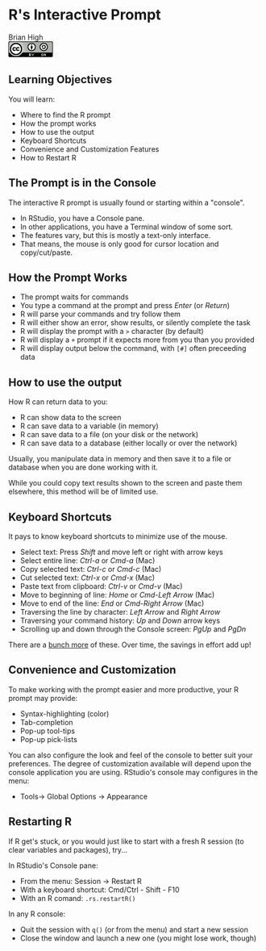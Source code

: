 # R's Interactive Prompt
Brian High  
![CC BY-SA 4.0](../images/cc_by-sa_4.png)  



## Learning Objectives

You will learn:

* Where to find the R prompt
* How the prompt works
* How to use the output
* Keyboard Shortcuts
* Convenience and Customization Features
* How to Restart R

## The Prompt is in the Console

The interactive R prompt is usually found or starting within a "console". 

* In RStudio, you have a Console pane. 
* In other applications, you have a Terminal window of some sort.
* The features vary, but this is mostly a text-only interface.
* That means, the mouse is only good for cursor location and copy/cut/paste.

## How the Prompt Works

* The prompt waits for commands
* You type a command at the prompt and press *Enter* (or *Return*)
* R will parse your commands and try follow them
* R will either show an error, show results, or silently complete the task
* R will display the prompt with a `>` character (by default)
* R will display a `+` prompt if it expects more from you than you provided
* R will display output below the command, with `[#]` often preceeding data

## How to use the output

How R can return data to you:

* R can show data to the screen
* R can save data to a variable (in memory)
* R can save data to a file (on your disk or the network)
* R can save data to a database (either locally or over the network)

Usually, you manipulate data in memory and then save it to a file or database
when you are done working with it.

While you could copy text results shown to the screen and paste them elsewhere,
this method will be of limited use.

## Keyboard Shortcuts

It pays to know keyboard shortcuts to minimize use of the mouse.

* Select text: Press *Shift* and move left or right with arrow keys
* Select entire line: *Ctrl-a* or *Cmd-a* (Mac) 
* Copy selected text: *Ctrl-c* or *Cmd-c* (Mac)
* Cut selected text: *Ctrl-x* or *Cmd-x* (Mac)
* Paste text from clipboard: *Ctrl-v* or *Cmd-v* (Mac)
* Move to beginning of line: *Home* or *Cmd*-*Left Arrow* (Mac)
* Move to end of the line: *End* or *Cmd*-*Right Arrow* (Mac)
* Traversing the line by character: *Left Arrow* and *Right Arrow*
* Traversing your command history: *Up* and *Down* arrow keys
* Scrolling up and down through the Console screen: *PgUp* and *PgDn*

There are a [bunch more](https://support.rstudio.com/hc/en-us/articles/200711853-Keyboard-Shortcuts) of these. Over time, the savings in effort add up!

## Convenience and Customization

To make working with the prompt easier and more productive, your R prompt may provide:

* Syntax-highlighting (color)
* Tab-completion
* Pop-up tool-tips
* Pop-up pick-lists

You can also configure the look and feel of the console to better suit your
preferences. The degree of customization available will depend upon the console
application you are using. RStudio's console may configures in the menu:

* Tools-> Global Options -> Appearance

## Restarting R

If R get's stuck, or you would just like to start with a fresh R session 
(to clear variables and packages), try...

In RStudio's Console pane:

* From the menu: Session -> Restart R
* With a keyboard shortcut: Cmd/Ctrl - Shift - F10
* With an R comand: `.rs.restartR()`

In any R console:

* Quit the session with `q()` (or from the menu) and start a new session
* Close the window and launch a new one (you might lose work, though)

